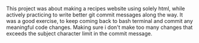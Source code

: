 This project was about making a recipes website using solely html, while actively practicing to write better git commit messages along the way. It was a good exercise, to keep coming back to bash terminal and commit any meaningful code changes. Making sure i don't make too many changes that exceeds the subject character limit in the commit message.
